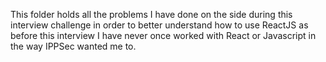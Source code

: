 This folder holds all the problems I have done on the side during this interview challenge in order to better understand how to use ReactJS as before this interview I have never once worked with React or Javascript in the way IPPSec wanted me to.